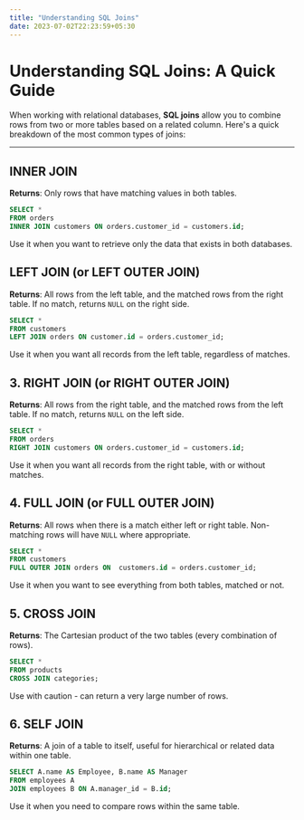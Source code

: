 ```yaml
---
title: "Understanding SQL Joins"
date: 2023-07-02T22:23:59+05:30
---
```


# Understanding SQL Joins: A Quick Guide

When working with relational databases, **SQL joins** allow you to combine rows from two or more tables based on a related column. Here's a quick breakdown of the most common types of joins:

---

## INNER JOIN

**Returns**: Only rows that have matching values in both tables.

```sql
SELECT *
FROM orders
INNER JOIN customers ON orders.customer_id = customers.id;
```
Use it when you want to retrieve only the data that exists in both databases.

## LEFT JOIN (or LEFT OUTER JOIN)

**Returns**: All rows from the left table, and the matched rows from the right table. If no match, returns `NULL` on the right side.

```sql
SELECT *
FROM customers
LEFT JOIN orders ON customer.id = orders.customer_id;
```
Use it when you want all records from the left table, regardless of matches.

## 3. RIGHT JOIN (or RIGHT OUTER JOIN)
**Returns**: All rows from the right table, and the matched rows from the left table. If no match, returns `NULL` on the left side.

```sql
SELECT *
FROM orders
RIGHT JOIN customers ON orders.customer_id = customers.id;
```
Use it when you want all records from the right table, with or without matches.

## 4. FULL JOIN (or FULL OUTER JOIN)
**Returns**: All rows when there is a match either left or right table. Non-matching rows will have `NULL` where appropriate.

```sql
SELECT *
FROM customers
FULL OUTER JOIN orders ON  customers.id = orders.customer_id;
```
Use it when you want to see everything from both tables, matched or not.

## 5. CROSS JOIN
**Returns**: The Cartesian product of the two tables (every combination of rows).

```sql
SELECT *
FROM products
CROSS JOIN categories;
```
Use with caution - can return a very large number of rows.

## 6. SELF JOIN
**Returns**: A join of a table to itself, useful for hierarchical or related data within one table.

```sql
SELECT A.name AS Employee, B.name AS Manager
FROM employees A
JOIN employees B ON A.manager_id = B.id;
```
Use it when you need to compare rows within the same table.